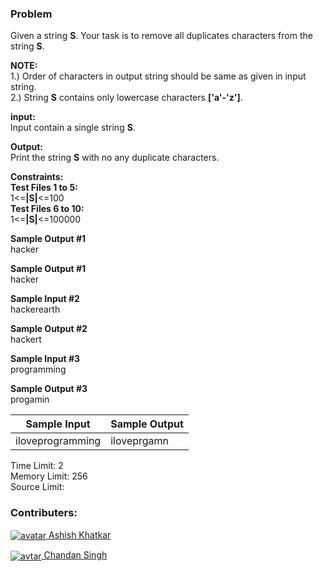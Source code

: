 ### Problem

<p>Given a string <strong>S</strong>. Your task is to remove all duplicates characters from the string <strong>S</strong>.</p>
<p><strong>NOTE:</strong><br>
1.) Order of characters in output string should be same as given in input string.<br>
2.) String <strong>S</strong> contains only lowercase characters <strong>['a'-'z']</strong>.</p>
<p><strong>input:</strong><br>
Input contain a single string <strong>S</strong>.</p>
<p><strong>Output:</strong><br>
Print the string <strong>S</strong> with no any duplicate characters.</p>
<p><strong>Constraints:</strong><br>
<strong>Test Files 1 to 5:</strong><br>
1&lt;=<strong>|S|</strong>&lt;=100<br>
<strong>Test Files 6 to 10:</strong><br>
1&lt;=<strong>|S|</strong>&lt;=100000</p>
<p><strong>Sample Output #1</strong><br>
hacker</p>
<p><strong>Sample Output #1</strong><br>
hacker</p>
<p><strong>Sample Input #2</strong><br>
hackerearth</p>
<p><strong>Sample Output #2</strong><br>
hackert</p>
<p><strong>Sample Input #3</strong><br>
programming</p>
<p><strong>Sample Output #3</strong><br>
progamin</p>
<table>
  <thead>
    <th>Sample Input</th>
    <th>Sample Output</th>
  </thead>
  <tbody valign="top">
    <td>iloveprogramming</td>
    <td>iloveprgamn</td>
  </tbody>
</table>
<p>Time Limit: 2<br>
Memory Limit: 256<br>
Source Limit: </p>

### Contributers:

<p><a href="https://www.hackerearth.com/@akhatkar64"><img align="center" src="https://he-s3.s3.amazonaws.com/media/avatars/akhatkar64/resized/30/6d19cf2ashish.jpg" alt="avatar"> Ashish Khatkar</a></p>
<p><a href="https://www.hackerearth.com/@MDCCXXIX"><img align="center" src="https://he-s3.s3.amazonaws.com/media/avatars/MDCCXXIX/resized/30/32f0c91img_20140610_100604_overlay.jpg" alt="avtar"> Chandan Singh</a></p>